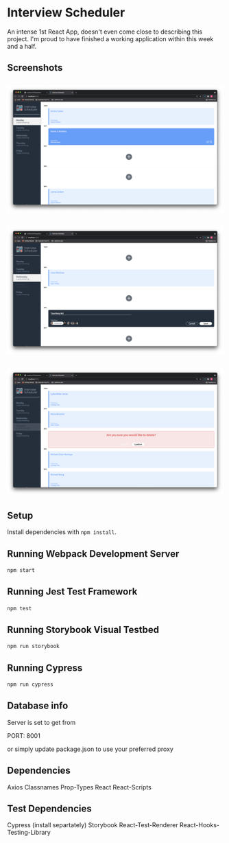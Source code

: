 # Interview Scheduler

An intense 1st React App, doesn't even come close to describing this project. I'm proud to have finished a working application within this week and a half.


## Screenshots

!["Homepage"](https://github.com/GleefullyChill/Scheduler/blob/master/public/docs/homepage.png)
-
!["Form Before Saving"](https://github.com/GleefullyChill/Scheduler/blob/master/public/docs/Filled-Form.png)
-
!["Confirmation Before Deleting"](https://github.com/GleefullyChill/Scheduler/blob/master/public/docs/Deleting-Confirmation.png)
-

## Setup

Install dependencies with `npm install`.

## Running Webpack Development Server

```sh
npm start
```

## Running Jest Test Framework

```sh
npm test
```

## Running Storybook Visual Testbed

```sh
npm run storybook
```

## Running Cypress

```sh
npm run cypress
```

## Database info

Server is set to get from

PORT: 8001

or simply update package.json to use your preferred proxy

## Dependencies

Axios
Classnames
Prop-Types
React
React-Scripts

## Test Dependencies

Cypress (install separtately)
Storybook
React-Test-Renderer
React-Hooks-Testing-Library
